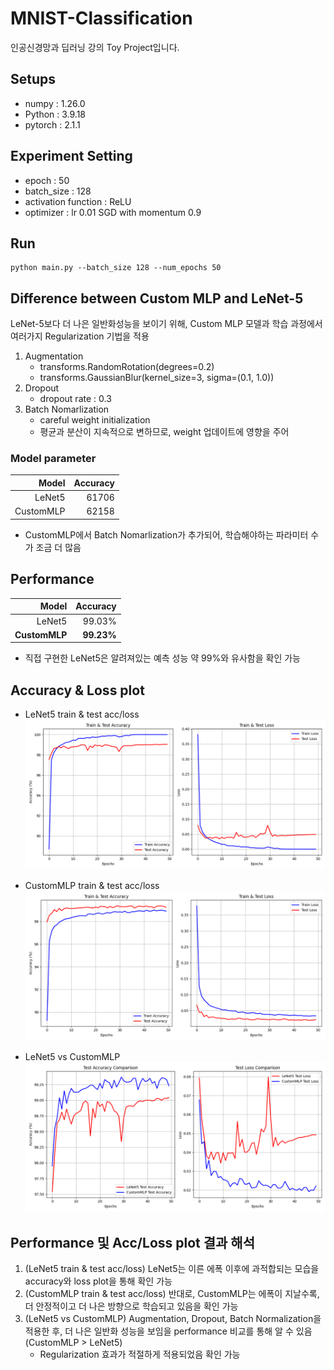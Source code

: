 # MNIST-Classification
인공신경망과 딥러닝 강의 Toy Project입니다.

## Setups
- numpy : 1.26.0
- Python : 3.9.18
- pytorch : 2.1.1

## Experiment Setting
- epoch : 50
- batch_size : 128
- activation function : ReLU
- optimizer : lr 0.01 SGD with momentum 0.9

## Run

```
python main.py --batch_size 128 --num_epochs 50
```

## Difference between Custom MLP and LeNet-5
LeNet-5보다 더 나은 일반화성능을 보이기 위해, Custom MLP 모델과 학습 과정에서 여러가지 Regularization 기법을 적용
1. Augmentation
    - transforms.RandomRotation(degrees=0.2)
    - transforms.GaussianBlur(kernel_size=3, sigma=(0.1, 1.0))
2. Dropout
    - dropout rate : 0.3
3. Batch Nomarlization
    - careful weight initialization
    - 평균과 분산이 지속적으로 변하므로, weight 업데이트에 영향을 주어 

### Model parameter
| Model | Accuracy  |
| ---------------: | -----: |
| LeNet5    | 61706 |
| CustomMLP  | 62158 |
- CustomMLP에서 Batch Nomarlization가 추가되어, 학습해야하는 파라미터 수가 조금 더 많음

## Performance
| Model | Accuracy  |
| ---------------: | -----: |
| LeNet5    | 99.03% |
| **CustomMLP**  | **99.23%** |

- 직접 구현한 LeNet5은 알려져있는 예측 성능 약 99%와 유사함을 확인 가능

## Accuracy & Loss plot
- LeNet5 train & test acc/loss
![LeNet5_train_test_plot](https://github.com/BBongjun/MNIST-Classification/blob/main/plot/LeNet5_train_test_plot.png)

- CustomMLP train & test acc/loss
![custom_train_test_plot](https://github.com/BBongjun/MNIST-Classification/blob/main/plot/Custom_model_train_test_plot.png) 

- LeNet5 vs CustomMLP 
![custom_train_test_plot](https://github.com/BBongjun/MNIST-Classification/blob/main/plot/test_performance_comparison.png) 

## Performance 및 Acc/Loss plot 결과 해석
1. (LeNet5 train & test acc/loss) LeNet5는 이른 에폭 이후에 과적합되는 모습을 accuracy와 loss plot을 통해 확인 가능
2. (CustomMLP train & test acc/loss) 반대로, CustomMLP는 에폭이 지날수록, 더 안정적이고 더 나은 방향으로 학습되고 있음을 확인 가능
3. (LeNet5 vs CustomMLP) Augmentation, Dropout, Batch Normalization을 적용한 후, 더 나은 일반화 성능을 보임을 performance 비교를 통해 알 수 있음(CustomMLP > LeNet5)
    - Regularization 효과가 적절하게 적용되었음 확인 가능
